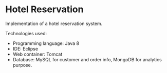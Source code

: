 # Hotel Reservation

Implementation of a hotel reservation system.

Technologies used:

- Programming language: Java 8
- IDE: Eclipse
- Web container: Tomcat
- Database: MySQL for customer and order info, MongoDB for analytics purpose.
